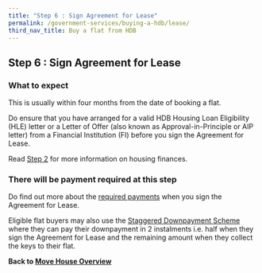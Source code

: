 ```yaml
---
title: "Step 6 : Sign Agreement for Lease"
permalink: /government-services/buying-a-hdb/lease/
third_nav_title: Buy a flat from HDB
---
```


## Step 6 : Sign Agreement for Lease

### What to expect

This is usually within four months from the date of booking a flat.

Do ensure that you have arranged for a valid HDB Housing Loan Eligibility (HLE) letter or a Letter of Offer (also known as Approval-in-Principle or AIP letter) from a Financial Institution (FI) before you sign the Agreement for Lease.

Read [Step 2](/government-services/buying-a-hdb/finances/) for more information on housing finances.

### There will be payment required at this step 

Do find out more about the <a href="https://www.hdb.gov.sg/cs/infoweb/residential/buying-a-flat/new/finance/costs-and-fees" target="_blank">required payments</a> when you sign the Agreement for Lease.

Eligible flat buyers may also use the <a href="https://www.hdb.gov.sg/cs/infoweb/residential/buying-a-flat/new/staggered-downpayment-scheme" target="_blank">Staggered Downpayment Scheme</a> where they can pay their downpayment in 2 instalments i.e. half when they sign the Agreement for Lease and the remaining amount when they collect the keys to their flat.



**Back to [Move House Overview](/government-services/move-house/overview/)**
